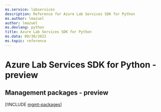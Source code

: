 ```yaml
---
ms.service: labservices
description: Reference for Azure Lab Services SDK for Python
ms.author: lmazuel
author: lmazuel
ms.devlang: python
title: Azure Lab Services SDK for Python
ms.data: 09/30/2022
ms.topic: reference
---
```

# Azure Lab Services SDK for Python - preview

## Management packages - preview
[!INCLUDE [mgmt-packages](lab-services-mgmt-index.md)]